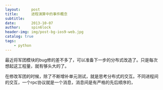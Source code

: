 ```yaml
---
layout:     post
title:      进程演算中的事件概念
subtitle:   
date:       2013-10-07
author:     spin6lock
header-img: img/post-bg-ios9-web.jpg
catalog: true
tags:
    - python
---
```

最近将军团模块的bug修的差不多了，可以准备下一步的分布式改造了。只是每次想起这工程量，就有够头大的了。

在修改军团的时候，除了不断增补单元测试，就是思考分布式的交互。不同进程间的交互，一个rpc协议就是一个消息，消息间是有严格的先后顺序的，
